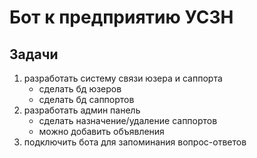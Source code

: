 # Бот к предприятию УСЗН

## Задачи
 1) разработать систему связи юзера и саппорта
    - сделать бд юзеров
    - сделать бд саппортов
 2) разработать админ панель
    - сделать назначение/удаление саппортов
    - можно добавить объявления
 3) подключить бота для запоминания вопрос-ответов 


